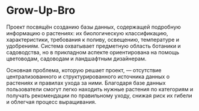 # Grow-Up-Bro
Проект посвящён созданию базы данных, содержащей подробную информацию о растениях: их биологическую классификацию, характеристики, требования к поливу, освещению, температуре и удобрениям. Система охватывает предметную область ботаники и садоводства, но в прикладном аспекте ориентирована на помощь цветоводам, садоводам и ландшафтным дизайнерам.

Основная проблема, которую решает проект, — отсутствие централизованного и структурированного источника данных о растениях и правилах ухода за ними. Благодаря базе данных пользователи смогут легко находить нужные растения по категориям и получать рекомендации по правильному уходу, снижая риск их гибели и облегчая процесс выращивания.
